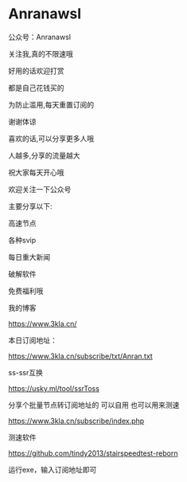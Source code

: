 # Anranawsl
公众号：Anranawsl

关注我,真的不限速哦

好用的话欢迎打赏

都是自己花钱买的

为防止滥用,每天重置订阅的

谢谢体谅

喜欢的话,可以分享更多人哦

人越多,分享的流量越大

祝大家每天开心哦

欢迎关注一下公众号

主要分享以下:

高速节点

各种svip

每日重大新闻

破解软件

免费福利哦




我的博客

https://www.3kla.cn/

本日订阅地址：

https://www.3kla.cn/subscribe/txt/Anran.txt

ss-ssr互换

https://usky.ml/tool/ssrToss


分享个批量节点转订阅地址的 可以自用  也可以用来测速  

https://www.3kla.cn/subscribe/index.php


测速软件

https://github.com/tindy2013/stairspeedtest-reborn

运行exe，输入订阅地址即可
